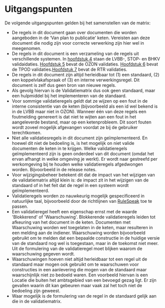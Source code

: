 # Uitgangspunten

De volgende uitgangspunten gelden bij het samenstellen van de matrix:

- De regels in dit document gaan over documenten die worden aangeboden in de
  ‘Van plan to publicatie’ keten.  Vereisten aan deze document die nodig zijn
  voor correcte verwerking zijn hier wel in meegenomen.
- De regels in dit document is een verzameling van de regels uit verschillende systemen. In [hoofdstuk 4](#lvbb-stop-en-bhkv-validaties) staan de LVBB-, STOP- en BHKV validaidaties. [Hoofdstuk 5](#ozon-validaties) bevat de OZON validaties. [Hoofdstuk 6](#tpod-validaties) bevat de TPOD validaties.[Hoofdstuk 7](#rtr-validaties) bevat de RTR validaties.
- De regels in dit document zijn altijd herleidbaar tot (1) een standaard, (2)
  een koppelvlakafspraak of (3) en interne verwerkingsregel. Dit document is
  zelf dus geen bron van nieuwe regels.
- Als gevolg hiervan is de Validatiematrix dus ook geen standaard, maar een
  hulpmiddel bij het implementeren van de standaard.
- Voor sommige validatieregels geldt dat ze wijzen op een fout in de interne
  consistentie van de keten (bijvoorbeeld als een id wel bekend is in de LVBB
  maar niet in OZON). Wanneer één van deze regels een foutmelding genereert is
  dat niet te wijten aan een fout in het aangeleverde bestand, maar op een
  ketenprobleem. Dit soort fouten wordt zoveel mogelijk afgevangen voordat ze
  bij de gebruiker terechtkomen.
- Niet alle validatiesregels in dit document zijn geïmplementeerd. En hoewel dit
  niet de bedoeling is, is het mogelijk on niet valide documenten de keten in te
  krijgen. Welke validatieregels geïmplementeerd zijn is geen onderdeel van dit
  document (omdat het ervan afhangt in welke omgeving je werkt). Er wordt naar
  gestreefd per werkomgeving bij te houden welke validatieregels afgedwongen
  worden. Bijvoorbeeld in de release notes.
- Voor wijzigingsbeheer betekent dit dat de impact van het wijzigen van de
  validatiematrix altijd klein is: de impact zit in het wijzigen van de
  standaard of in het feit dat de regel in een systeem wordt geïmplementeerd.
- Validatieregels worden zo nauwkeurig mogelijk gespecificeerd in natuurlijke
  taal, bijvoorbeeld door de richtlijnen van
  [RuleSpeak](https://www.rulespeak.com/nl/) toe te passen.
- Een validatieregel heeft een eigenschap ernst met de waarde 'Blokkerend' of
  'Waarschuwing'. Blokkerende validatieregels  leiden tot afkeuring van het
  document in de keten. Documenten met Waarschuwing worden wel toegelaten in de
  keten, maar resulteren in een melding aan de indiener. Waarschuwing worden
  bijvoorbeeld gebruikt om te melden dat een bepaalde constructie in de huidige
  versie van de standaard nog wel is toegestaan, maar in de toekomst niet meer.
  Uit de formulering van de validatieregel moet blijken waarom de waarschuwing
  gegeven wordt.
- Waarschuwingen hoeven niet altijd herleidbaar tot een regel uit de standaard
  maar mogen ook gebruikt om te waarschuwen voor constructies in een aanlevering
  die mogen van de standaard maar waarschijnlijk niet zo bedoeld waren. Een
  voorbeeld hiervan is een Locatie die buiten het ambtsgebied van een bevoegd
  gezag ligt. Er zijn gevallen waarin dit kan gebeuren maar vaak zal het toch
  niet de bedoeling zijn geweest.
- Waar mogelijk is de formulering van de regel in de standaard gelijk aan die in
  de validatiematrix.

